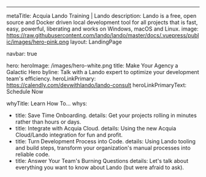 ---
metaTitle: Acquia Lando Training | Lando
description: Lando is a free, open source and Docker driven local development tool for all projects that is fast, easy, powerful, liberating and works on Windows, macOS and Linux.
image: https://raw.githubusercontent.com/lando/lando/master/docs/.vuepress/public/images/hero-pink.png
layout: LandingPage

navbar: true

hero:
  heroImage: /images/hero-white.png
  title: Make Your Agency a Galactic Hero
  byline: Talk with a Lando expert to optimize your development team's efficiency.
  heroLinkPrimary: https://calendly.com/devwithlando/lando-consult
  heroLinkPrimaryText: Schedule Now

whyTitle: Learn How To...
whys:
- title: Save Time Onboarding.
  details: Get your projects rolling in minutes rather than hours or days.
- title: Integrate with Acquia Cloud.
  details: Using the new Acquia Cloud/Lando integration for fun and profit.
- title: Turn Development Process into Code.
  details: Using Lando tooling and build steps, transform your organization's manual processes into reliable code.
- title: Answer Your Team's Burning Questions
  details: Let's talk about everything you want to know about Lando (but were afraid to ask).
